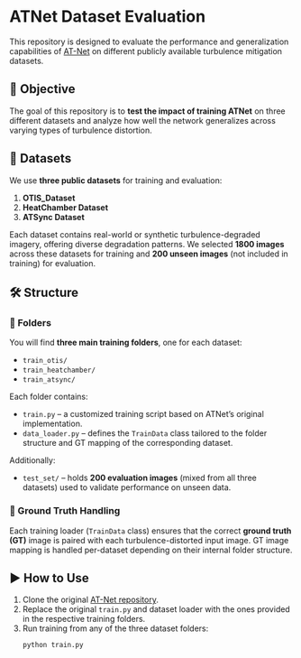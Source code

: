 # ATNet Dataset Evaluation

This repository is designed to evaluate the performance and generalization capabilities of [AT-Net](https://github.com/rajeevyasarla/AT-Net) on different publicly available turbulence mitigation datasets.

## 📌 Objective

The goal of this repository is to **test the impact of training ATNet** on three different datasets and analyze how well the network generalizes across varying types of turbulence distortion.

## 📂 Datasets

We use **three public datasets** for training and evaluation:

1. **OTIS_Dataset**  
2. **HeatChamber Dataset**  
3. **ATSync Dataset**

Each dataset contains real-world or synthetic turbulence-degraded imagery, offering diverse degradation patterns. We selected **1800 images** across these datasets for training and **200 unseen images** (not included in training) for evaluation.

## 🛠️ Structure

### 📁 Folders

You will find **three main training folders**, one for each dataset:
- `train_otis/`
- `train_heatchamber/`
- `train_atsync/`

Each folder contains:
- `train.py` – a customized training script based on ATNet’s original implementation.
- `data_loader.py` – defines the `TrainData` class tailored to the folder structure and GT mapping of the corresponding dataset.

Additionally:
- `test_set/` – holds **200 evaluation images** (mixed from all three datasets) used to validate performance on unseen data.

### 🔄 Ground Truth Handling

Each training loader (`TrainData` class) ensures that the correct **ground truth (GT)** image is paired with each turbulence-distorted input image. GT image mapping is handled per-dataset depending on their internal folder structure.

## ▶️ How to Use

1. Clone the original [AT-Net repository](https://github.com/rajeevyasarla/AT-Net).
2. Replace the original `train.py` and dataset loader with the ones provided in the respective training folders.
3. Run training from any of the three dataset folders:
   ```bash
   python train.py
